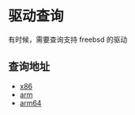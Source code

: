 # 驱动查询

有时候，需要查询支持 freebsd 的驱动

## 查询地址

- [x86](https://www.freebsd.org/releases/13.1R/hardware/#support)
- [arm](https://wiki.freebsd.org/arm)
- [arm64](https://wiki.freebsd.org/arm64)
